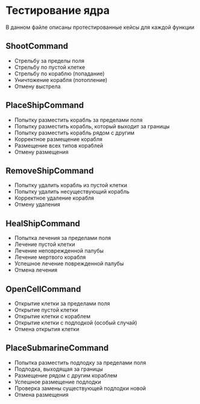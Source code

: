 # Тестирование ядра

В данном файле описаны протестированные кейсы для каждой функции
## ShootCommand
- Стрельбу за пределы поля
- Стрельбу по пустой клетке
- Стрельбу по кораблю (попадание)
- Уничтожение корабля (потопление)
- Отмену выстрела

## PlaceShipCommand
- Попытку разместить корабль за пределами поля
- Попытку разместить корабль, который выходит за границы
- Попытку разместить корабль рядом с другим
- Корректное размещение корабля
- Размещение всех типов кораблей
- Отмену размещения

## RemoveShipCommand
- Попытку удалить корабль из пустой клетки
- Попытку удалить несуществующий корабль
- Корректное удаление корабля
- Отмену удаления

## HealShipCommand
- Попытка лечения за пределами поля
- Лечение пустой клетки
- Лечение неповрежденной палубы
- Лечение мертвого корабля
- Успешное лечение поврежденной палубы
- Отмена лечения

## OpenCellCommand
- Открытие клетки за пределами поля
- Открытие пустой клетки
- Открытие клетки с кораблем
- Открытие клетки с подлодкой (особый случай)
- Отмена открытия клетки

## PlaceSubmarineCommand
- Попытка разместить подлодку за пределами поля
- Подлодка, выходящая за границы
- Размещение рядом с другим кораблем
- Успешное размещение подлодки
- Проверка замены существующей подлодки новой
- Отмена размещения